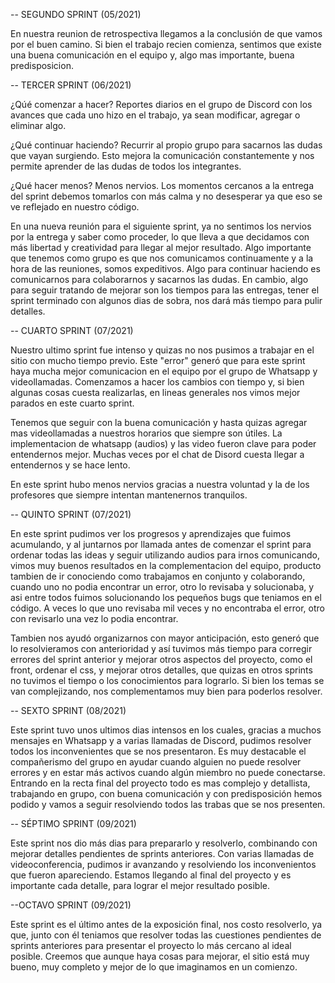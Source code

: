 
-- SEGUNDO SPRINT (05/2021)

En nuestra reunion de retrospectiva llegamos a la conclusión de que vamos por el buen camino. Si bien el trabajo recien comienza, sentimos que existe una buena comunicación en el equipo y, algo mas importante, buena predisposicion.

-- TERCER SPRINT (06/2021)

¿Qúé comenzar a hacer?
Reportes diarios en el grupo de Discord con los avances que cada uno hizo en el trabajo, ya sean modificar, agregar o eliminar algo.

¿Qué continuar haciendo?
Recurrir al propio grupo para sacarnos las dudas que vayan surgiendo. Esto mejora la comunicación constantemente y nos permite aprender de las dudas de todos los integrantes.

¿Qué hacer menos?
Menos nervios. Los momentos cercanos a la entrega del sprint debemos tomarlos con más calma y no desesperar ya que eso se ve reflejado en nuestro código.

En una nueva reunión para el siguiente sprint, ya no sentimos los nervios por la entrega y saber como proceder, lo que lleva a que decidamos con más libertad y creatividad para llegar al mejor resultado. Algo importante que tenemos como grupo es que nos comunicamos continuamente y a la hora de las reuniones, somos expeditivos. 
Algo para continuar haciendo es comunicarnos para colaborarnos y sacarnos las dudas. En cambio, algo para seguir tratando de mejorar son los tiempos para las entregas, tener el sprint terminado con algunos dias de sobra, nos dará más tiempo para pulir detalles.

-- CUARTO SPRINT (07/2021)

Nuestro ultimo sprint fue intenso y quizas no nos pusimos a trabajar en el sitio con mucho tiempo previo. Este "error" generó que para este sprint haya mucha mejor comunicacion en el equipo por el grupo de Whatsapp y videollamadas. Comenzamos a hacer los cambios con tiempo y, si bien algunas cosas cuesta realizarlas, en lineas generales nos vimos mejor parados en este cuarto sprint.

Tenemos que seguir con la buena comunicación y hasta quizas agregar mas videollamadas a nuestros horarios que siempre son útiles.
La implementacion de whatsapp (audios) y las video fueron clave para poder entendernos mejor. Muchas veces por el chat de Disord cuesta llegar a entendernos y se hace lento.

En este sprint hubo menos nervios gracias a nuestra voluntad y la de los profesores que siempre intentan mantenernos tranquilos.

-- QUINTO SPRINT (07/2021)

En este sprint pudimos ver los progresos y aprendizajes que fuimos acumulando, y al juntarnos por llamada antes de comenzar el sprint para ordenar todas las ideas y seguir utilizando audios para irnos comunicando, vimos muy buenos resultados en la complementacion del equipo, producto tambien de ir conociendo como trabajamos en conjunto y colaborando, cuando uno no podia encontrar un error, otro lo revisaba y solucionaba, y asi entre todos fuimos solucionando los pequeños bugs que teniamos en el código. A veces lo que uno revisaba mil veces y no encontraba el error, otro con revisarlo una vez lo podia encontrar.

Tambien nos ayudó organizarnos con mayor anticipación, esto generó que lo resolvieramos con anterioridad y así tuvimos más tiempo para corregir errores del sprint anterior y mejorar otros aspectos del proyecto, como el front, ordenar el css, y mejorar otros detalles, que quizas en otros sprints no tuvimos el tiempo o los conocimientos para lograrlo. Si bien los temas se van complejizando, nos complementamos muy bien para poderlos resolver.

-- SEXTO SPRINT (08/2021)

Este sprint tuvo unos ultimos dias intensos en los cuales, gracias a muchos mensajes en Whatsapp y a varias llamadas de Discord, pudimos resolver todos los inconvenientes que se nos presentaron. Es muy destacable el compañerismo del grupo en ayudar cuando alguien no puede resolver errores y en estar más activos cuando algún miembro no puede conectarse.  
Entrando en la recta final del proyecto todo es mas complejo y detallista, trabajando en grupo, con buena comunicación y con predisposición hemos podido y vamos a seguir resolviendo todos las trabas que se nos presenten.

-- SÉPTIMO SPRINT (09/2021)

Este sprint nos dio más dias para prepararlo y resolverlo, combinando con mejorar detalles pendientes de sprints anteriores. Con varias llamadas de videoconferencia, pudimos ir avanzando y resolviendo los inconvenientos que fueron apareciendo.
Estamos llegando al final del proyecto y es importante cada detalle, para lograr el mejor resultado posible.

--OCTAVO SPRINT (09/2021)

Este sprint es el último antes de la exposición final, nos costo resolverlo, ya que, junto con él teniamos que resolver todas las cuestiones pendientes de sprints anteriores para presentar el proyecto lo más cercano al ideal posible.
Creemos que aunque haya cosas para mejorar, el sitio está muy bueno, muy completo y mejor de lo que imaginamos en un comienzo.
